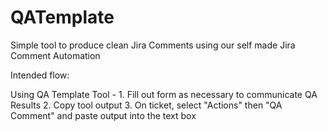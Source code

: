 # QATemplate

Simple tool to produce clean Jira Comments using our self made Jira Comment Automation

Intended flow:

Using QA Template Tool - 
    1. Fill out form as necessary to communicate QA Results
    2. Copy tool output
    3. On ticket, select "Actions" then "QA Comment" and paste output into the text box
